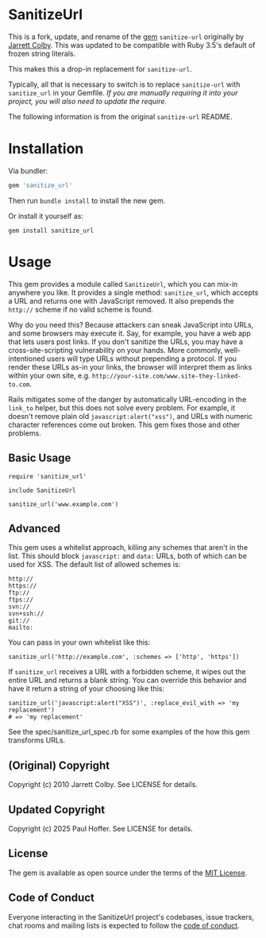# SanitizeUrl

This is a fork, update, and rename of the [gem](https://github.com/jarrett/sanitize-url) `sanitize-url` originally by [Jarrett Colby](https://github.com/jarrett). This was updated to be compatible with Ruby 3.5's default of frozen string literals.

This makes this a drop-in replacement for `sanitize-url`.

Typically, all that is necessary to switch is to replace `sanitize-url` with `sanitize_url` in your Gemfile. _If you are manually requiring it into your project, you will also need to update the require._

The following information is from the original `sanitize-url` README.

# Installation

Via bundler:

```ruby
gem 'sanitize_url'
```

Then run `bundle install` to install the new gem.

Or install it yourself as:

    gem install sanitize_url

# Usage

This gem provides a module called `SanitizeUrl`, which you can mix-in anywhere you like. It provides a single method: `sanitize_url`, which accepts a URL and returns one with JavaScript removed. It also prepends the `http://` scheme if no valid scheme is found.

Why do you need this? Because attackers can sneak JavaScript into URLs, and some browsers may execute it. Say, for example, you have a web app that lets users post links. If you don't sanitize the URLs, you may have a cross-site-scripting vulnerability on your hands. More commonly, well-intentioned users will type URLs without prepending a protocol. If you render these URLs as-in your links, the browser will interpret them as links within your own site, e.g. `http://your-site.com/www.site-they-linked-to.com`.

Rails mitigates some of the danger by automatically URL-encoding in the `link_to` helper, but this does not solve every problem. For example, it doesn't remove plain old `javascript:alert("xss")`, and URLs with numeric character references come out broken. This gem fixes those and other problems.

## Basic Usage
    require 'sanitize_url'
    
    include SanitizeUrl
    
    sanitize_url('www.example.com')

## Advanced

This gem uses a whitelist approach, killing any schemes that aren't in the list. This should block `javascript:` and `data:` URLs, both of which can be used for XSS. The default list of allowed schemes is:

    http://
    https://
    ftp://
    ftps://
    svn://
    svn+ssh://
    git://
    mailto:

You can pass in your own whitelist like this:

    sanitize_url('http://example.com', :schemes => ['http', 'https'])

If `sanitize_url` receives a URL with a forbidden scheme, it wipes out the entire URL and returns a blank string. You can override this behavior and have it return a string of your choosing like this:

    sanitize_url('javascript:alert("XSS")', :replace_evil_with => 'my replacement')
    # => 'my replacement'

See the spec/sanitize_url_spec.rb for some examples of the how this gem transforms URLs.

## (Original) Copyright

Copyright (c) 2010 Jarrett Colby. See LICENSE for details.

## Updated Copyright

Copyright (c) 2025 Paul Hoffer. See LICENSE for details.

## License

The gem is available as open source under the terms of the [MIT License](https://opensource.org/licenses/MIT).

## Code of Conduct

Everyone interacting in the SanitizeUrl project's codebases, issue trackers, chat rooms and mailing lists is expected to follow the [code of conduct](https://github.com/[USERNAME]/sanitize_url/blob/main/CODE_OF_CONDUCT.md).
